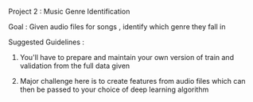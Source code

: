 Project 2 : Music Genre Identification


Goal : Given audio files for songs , identify which genre they fall in 

Suggested Guidelines : 

1. You'll have to prepare and maintain your own version of train and validation from the full data given 

2. Major challenge here is to create features from audio files which can then be passed to your choice of deep learning algorithm 

